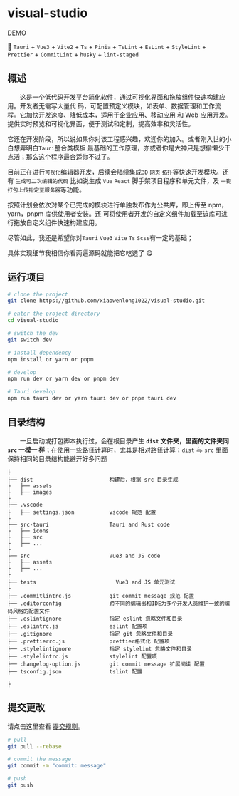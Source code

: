 # visual-studio

<!-- ![awesome-vite](https://camo.githubusercontent.com/abb97269de2982c379cbc128bba93ba724d8822bfbe082737772bd4feb59cb54/68747470733a2f2f63646e2e7261776769742e636f6d2f73696e647265736f726875732f617765736f6d652f643733303566333864323966656437386661383536353265336136336531353464643865383832392f6d656469612f62616467652e737667)
![GitHub license](https://img.shields.io/github/license/caoxiemeihao/electron-vue-vite?style=flat)
![GitHub stars](https://img.shields.io/github/stars/caoxiemeihao/electron-vue-vite?color=fa6470&style=flat)
![GitHub forks](https://img.shields.io/github/forks/caoxiemeihao/electron-vue-vite?style=flat) -->

<!-- **[English](README.md) | 简体中文** -->

[DEMO](https://visual-studio-one.vercel.app/)

🥳 `Tauri` + `Vue3` + `Vite2` + `Ts` + `Pinia` + `TsLint` + `EsLint` + `StyleLint` + `Prettier` +
`CommitLint` + `husky` + `lint-staged`

## 概述

&emsp;&emsp;这是一个低代码开发平台简化软件，通过可视化界面和拖放组件快速构建应用。开发者无需写大量代
码，可配置预定义模块，如表单、数据管理和工作流程。它加快开发速度、降低成本，适用于企业应用、移动应用
和 Web 应用开发。提供实时预览和可视化界面，便于测试和定制，提高效率和灵活性。

它还在开发阶段，所以说如果你对该工程感兴趣，欢迎你的加入。或者刚入世的小白想弄明白`Tauri`整合类模板
最基础的工作原理，亦或者你是大神只是想偷懒少干点活；那么这个程序最合适你不过了。

目前正在进行`可视化`编辑器开发，后续会陆续集成`3D` `网页` `拓扑`等快速开发模块。还有
`生成可二次编辑的代码` 比如说生成 `Vue` `React` 脚手架项目程序和单元文件，及
`一键打包上传指定至服务器`等功能。

按照计划会依次对某个已完成的模块进行单独发布作为公共库，即上传至 npm，yarn，pnpm 库供使用者安装。还
可将使用者开发的自定义组件加载至该库可进行拖放自定义组件快速构建应用。

尽管如此，我还是希望你对`Tauri` `Vue3` `Vite` `Ts` `Scss`有一定的基础；

具体实现细节我相信你看两遍源码就能把它吃透了 😋

## 运行项目

```bash
# clone the project
git clone https://github.com/xiaowenlong1022/visual-studio.git

# enter the project directory
cd visual-studio

# switch the dev
git switch dev

# install dependency
npm install or yarn or pnpm

# develop
npm run dev or yarn dev or pnpm dev

# Tauri develop
npm run tauri dev or yarn tauri dev or pnpm tauri dev
```

## 目录结构

&emsp;&emsp;一旦启动或打包脚本执行过，会在根目录产生 **`dist` 文件夹，里面的文件夹同 `src` 一模一
样**；在使用一些路径计算时，尤其是相对路径计算；`dist` 与 `src` 里面保持相同的目录结构能避开好多问题

```tree
├
├── dist                        构建后，根据 src 目录生成
├   ├── assets
├   ├── images
├
├── .vscode
├   ├── settings.json           vscode 规范 配置
├
├── src-tauri                   Tauri and Rust code
├   ├── icons
├   ├── src
├   ├── ...
├
├── src                         Vue3 and JS code
├   ├── assets
├   ├── ...
├
├── tests                         Vue3 and JS 单元测试
├
├── .commitlintrc.js            git commit message 规范 配置
├── .editorconfig               跨不同的编辑器和IDE为多个开发人员维护一致的编码风格的配置文件
├── .eslintignore               指定 eslint 忽略文件和目录
├── .eslintrc.js                eslint 配置项
├── .gitignore                  指定 git 忽略文件和目录
├── .prettierrc.js              prettier格式化 配置项
├── .stylelintignore            指定 stylelint 忽略文件和目录
├── .stylelintrc.js             stylelint 配置项
├── changelog-option.js         git commit message 扩展阅读 配置
├── tsconfig.json               tslint 配置

├
```

## 提交更改

请点击这里查看
[提交规则](https://github.com/xiaowenlong1022/visual-studio/blob/main/.commitlintrc.js)。

```bash
# pull
git pull --rebase

# commit the message
git commit -m "commit: message"

# push
git push
```
